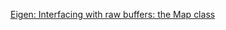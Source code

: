 [Eigen: Interfacing with raw buffers: the Map class](http://eigen.tuxfamily.org/dox/group__TutorialMapClass.html)



